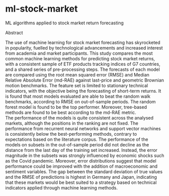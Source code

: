 # ml-stock-market
ML algorithms applied to stock market return forecasting

Abstract

The use of machine learning for stock market forecasting has skyrocketed in popularity, fuelled by technological advancements and increased interest from academia and market participants. This study compares the most common machine learning methods for predicting stock market returns, with a consistent sample of ETF products tracking indices of G7 countries, and a shared series of pre-processing steps. The forecasts of each model are compared using the root mean squared error (RMSE) and Median Relative Absolute Error (md-RAE) against last-price and geometric Brownian motion benchmarks. The feature set is limited to stationary technical indicators, with the objective being the forecasting of short-term returns.
It is found that most models evaluated are able to beat the random walk benchmarks, according to RMSE on out-of-sample periods. The random forest model is found to be the top performer. Moreover, tree-based methods are found to be best according to the md-RAE metric.  
The performance of the models is quite consistent across the analysed markets, although the positions in the ranking are not fixed. The performance from recurrent neural networks and support vector machines is consistently below the best-performing methods, contrary to expectations based on the literature corpus. 
The performance of the models on subsets in the out-of-sample period did not decline as the distance from the last day of the training set increased. Instead, the error magnitude in the subsets was strongly influenced by economic shocks such as the Covid pandemic. Moreover, error distributions suggest that model performance could be improved with the addition of macroeconomic and sentiment variables.
The gap between the standard deviation of true values and the RMSE of predictions is highest in Germany and Japan, indicating that these markets would be best suited to a strategy based on technical indicators applied through machine learning methods. 
